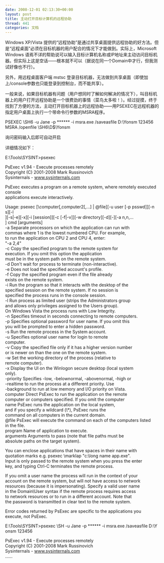 ```yaml
---
date: 2008-12-01 02:13:30+00:00
layout: post
title: 主动打开目标计算机的远程协助
thread: 441
categories: 文档
---
```


Windows XP/Vista 提供的“远程协助”是通过共享桌面提供远程协助的好方法。但是“远程桌面”必须在目标机器的用户配合的情况下才能做到。实际上，Microsoft Windows 语焉不详的帮助说可以输入目标计算机名称或IP地址来主动访问目标机器。但实际上这是空话——根本就不可以（据说在同一个Domain中才行，但我测试好像也不行）。<!-- more -->  
  
另外，用远程桌面客户端 mstsc 登录目标机器，无法做到共享桌面（即使加上/console参数也只能登录到控制台，而不能共享）。  
  
一般来说，如果目标机器有问题（用户想同时了解如何解决的情况下），叫目标机器上的用户打开远程协助是一个很费劲的事情（菜鸟太多啦！）。经过捉摸，终于找到了方便的方法，主动打开目标机器上的远程协助——用PSEXEC在远程机器的指定用户桌面上执行一个带命令行参数的MSRA程序。  
  
PSEXEC \\SH6 -u Jane -p ****** -i msra.exe /saveasfile D:\Yonsm 123456  
MSRA /openfile \\SH6\D$\Yonsm  
  
询问密码输入后即可自动开启  
  
详细情况如下：  
  
  
E:\Tools\SYSINT>psexec  
  
PsExec v1.94 - Execute processes remotely  
Copyright (C) 2001-2008 Mark Russinovich  
Sysinternals - www.sysinternals.com  
  
PsExec executes a program on a remote system, where remotely executed console  
applications execute interactively.  
  
Usage: psexec [\\computer[,computer2[,...] | @file][-u user [-p psswd]][-n s][-l  
][-s|-e][-x][-i [session]][-c [-f|-v]][-w directory][-d][-][-a n,n,...  
] cmd [arguments]  
    -a         Separate processors on which the application can run with  
               commas where 1 is the lowest numbered CPU. For example,  
               to run the application on CPU 2 and CPU 4, enter:  
               "-a 2,4"  
    -c         Copy the specified program to the remote system for  
               execution. If you omit this option the application  
               must be in the system path on the remote system.  
    -d         Don't wait for process to terminate (non-interactive).  
    -e         Does not load the specified account's profile.  
    -f         Copy the specified program even if the file already  
               exists on the remote system.  
    -i         Run the program so that it interacts with the desktop of the  
               specified session on the remote system. If no session is  
               specified the process runs in the console session.  
    -l         Run process as limited user (strips the Administrators group  
               and allows only privileges assigned to the Users group).  
               On Windows Vista the process runs with Low Integrity.  
    -n         Specifies timeout in seconds connecting to remote computers.  
    -p         Specifies optional password for user name. If you omit this  
               you will be prompted to enter a hidden password.  
    -s         Run the remote process in the System account.  
    -u         Specifies optional user name for login to remote  
               computer.  
    -v         Copy the specified file only if it has a higher version number  
               or is newer on than the one on the remote system.  
    -w         Set the working directory of the process (relative to  
               remote computer).  
    -x         Display the UI on the Winlogon secure desktop (local system  
               only).  
    -priority  Specifies -low, -belownormal, -abovenormal, -high or  
               -realtime to run the process at a different priority. Use  
               -background to run at low memory and I/O priority on Vista.  
    computer   Direct PsExec to run the application on the remote  
               computer or computers specified. If you omit the computer  
               name PsExec runs the application on the local system,  
               and if you specify a wildcard (\\*), PsExec runs the  
               command on all computers in the current domain.  
    @file      PsExec will execute the command on each of the computers listed  
               in the file.  
    program    Name of application to execute.  
    arguments  Arguments to pass (note that file paths must be  
               absolute paths on the target system).  
  
You can enclose applications that have spaces in their name with  
quotation marks e.g. psexec \\marklap "c:\long name app.exe".  
Input is only passed to the remote system when you press the enter  
key, and typing Ctrl-C terminates the remote process.  
  
If you omit a user name the process will run in the context of your  
account on the remote system, but will not have access to network  
resources (because it is impersonating). Specify a valid user name  
in the Domain\User syntax if the remote process requires access  
to network resources or to run in a different account. Note that  
the password is transmitted in clear text to the remote system.  
  
Error codes returned by PsExec are specific to the applications you  
execute, not PsExec.  
  
  
E:\Tools\SYSINT>psexec \\SH -u Jane -p ****** -i msra.exe /saveasfile D:\Y  
onsm 123456  
  
PsExec v1.94 - Execute processes remotely  
Copyright (C) 2001-2008 Mark Russinovich  
Sysinternals - www.sysinternals.com  
……
